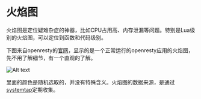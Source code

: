 # 火焰图

火焰图是定位疑难杂症的神器，比如CPU占用高、内存泄漏等问题。特别是Lua级别的火焰图，可以定位到函数和代码级别。

下图来自openresty的[官网](http://openresty.org/download/user-flamegraph.svg)，显示的是一个正常运行的openresty应用的火焰图，先不用了解细节，有一个直观的了解。

![Alt text](http://openresty.org/download/user-flamegraph.svg)

里面的颜色是随机选取的，并没有特殊含义。火焰图的数据来源，是通过[systemtap](https://sourceware.org/systemtap/)定期收集。